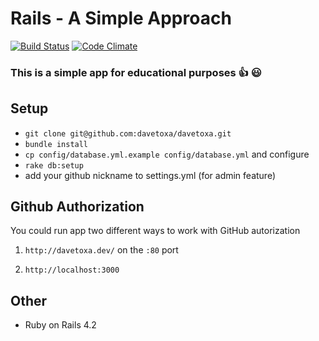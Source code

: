 Rails - A Simple Approach
====

[![Build Status](https://travis-ci.org/davetoxa/davetoxa.svg)](https://travis-ci.org/davetoxa/davetoxa)
[![Code Climate](https://codeclimate.com/github/davetoxa/davetoxa.svg)](https://codeclimate.com/github/davetoxa/davetoxa)

### This is a simple app for educational purposes :+1: :smiley:
## Setup

* `git clone git@github.com:davetoxa/davetoxa.git`
* `bundle install`
* `cp config/database.yml.example config/database.yml` and configure
* `rake db:setup`
* add your github nickname to settings.yml (for admin feature)

## Github Authorization

You could run app two different ways to work with GitHub autorization

1. `http://davetoxa.dev/` on the `:80` port

2. `http://localhost:3000`

## Other
* Ruby on Rails 4.2
